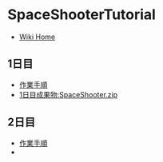 # SpaceShooterTutorial
- [Wiki Home](https://github.com/tanakaedu/SpaceShooterTutorial/wiki)

## 1日目
- [作業手順](https://github.com/tanakaedu/SpaceShooterTutorial/wiki/%E6%89%8B%E9%A0%861_1:%E3%82%B2%E3%83%BC%E3%83%A0%E3%81%AE%E3%82%BB%E3%83%83%E3%83%88%E3%82%A2%E3%83%83%E3%83%97%E3%80%81%E3%83%97%E3%83%AC%E3%82%A4%E3%83%A4%E3%83%BC%E3%81%A8%E3%82%AB%E3%83%A1%E3%83%A9:Game-setup,-Player-and-Camera(1%E6%97%A5%E7%9B%AE))
- [1日目成果物:SpaceShooter.zip](http://edu.amdv.net/dat15/proj1/SpaceShooter.zip)

## 2日目
- [作業手順]()
- 
